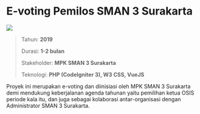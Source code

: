 # E-voting Pemilos SMAN 3 Surakarta

![](/assets/proyek/2019-pemilos.jpg)

> Tahun: **2019**
>
> Durasi: **1-2 bulan**
>
> Stakeholder: **MPK SMAN 3 Surakarta**
>
> Teknologi: **PHP (CodeIgniter 3), W3 CSS, VueJS**

Proyek ini merupakan e-voting dan diinisiasi oleh MPK SMAN 3 Surakarta demi mendukung keberjalanan agenda tahunan yaitu pemilihan ketua OSIS periode kala itu, dan juga sebagai kolaborasi antar-organisasi dengan Administrator SMAN 3 Surakarta.
